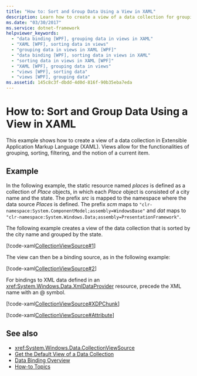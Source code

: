 ```yaml
---
title: "How to: Sort and Group Data Using a View in XAML"
description: Learn how to create a view of a data collection for grouping, sorting, and filtering in the Windows Presentation Foundation (WPF).
ms.date: "03/30/2017"
ms.service: dotnet-framework
helpviewer_keywords:
  - "data binding [WPF], grouping data in views in XAML"
  - "XAML [WPF], sorting data in views"
  - "grouping data in views in XAML [WPF]"
  - "data binding [WPF], sorting data in views in XAML"
  - "sorting data in views in XAML [WPF]"
  - "XAML [WPF], grouping data in views"
  - "views [WPF], sorting data"
  - "views [WPF], grouping data"
ms.assetid: 145c8c3f-dbdd-4d0d-816f-90b35eba7eda
---
```

# How to: Sort and Group Data Using a View in XAML

This example shows how to create a view of a data collection in Extensible Application Markup Language (XAML). Views allow for the functionalities of grouping, sorting, filtering, and the notion of a current item.

## Example

In the following example, the static resource named *places* is defined as a collection of *Place* objects, in which each *Place* object is consisted of a city name and the state. The prefix *src* is mapped to the namespace where the data source *Places* is defined. The prefix *scm* maps to `"clr-namespace:System.ComponentModel;assembly=WindowsBase"` and *dat* maps to `"clr-namespace:System.Windows.Data;assembly=PresentationFramework"`.

The following example creates a view of the data collection that is sorted by the city name and grouped by the state.

[!code-xaml[CollectionViewSource#1](~/samples/snippets/csharp/VS_Snippets_Wpf/CollectionViewSource/CS/window1.xaml#1)]

The view can then be a binding source, as in the following example:

[!code-xaml[CollectionViewSource#2](~/samples/snippets/csharp/VS_Snippets_Wpf/CollectionViewSource/CS/window1.xaml#2)]

For bindings to XML data defined in an <xref:System.Windows.Data.XmlDataProvider> resource, precede the XML name with an @ symbol.

[!code-xaml[CollectionViewSource#XDPChunk](~/samples/snippets/csharp/VS_Snippets_Wpf/CollectionViewSource/CS/window1.xaml#xdpchunk)]

[!code-xaml[CollectionViewSource#Attribute](~/samples/snippets/csharp/VS_Snippets_Wpf/CollectionViewSource/CS/window1.xaml#attribute)]

## See also

- <xref:System.Windows.Data.CollectionViewSource>
- [Get the Default View of a Data Collection](how-to-get-the-default-view-of-a-data-collection.md)
- [Data Binding Overview](index.md)
- [How-to Topics](data-binding-how-to-topics.md)
